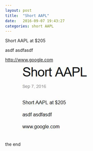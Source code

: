 ```yaml
---
layout: post
title:  "Short AAPL"
date:   2016-09-07 19:43:27
categories: short AAPL
---
```

Short AAPL at $205

asdf
asdfasdf

http://www.google.com

![blah](/images/blah2.jpg)

the end
